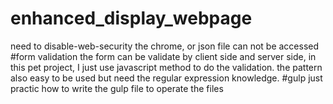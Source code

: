 # enhanced_display_webpage
need to disable-web-security the chrome, or json file can not be accessed
#form validation
the form can be validate by client side and server side, in this pet project, I just use javascript method to do the validation. 
the pattern also easy to be used but need the regular expression knowledge.
#gulp
just practic how to write the gulp file to operate the files
